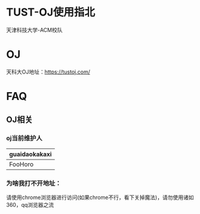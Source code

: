 # TUST-OJ使用指北
天津科技大学-ACM校队
# OJ
天科大OJ地址：https://tustoj.com/
# FAQ
## OJ相关
### oj当前维护人

| guaidaokakaxi |
| ------------- |
| FooHoro       |

### 为啥我打不开地址：

请使用chrome浏览器进行访问(如果chrome不行，看下关掉魔法)，请勿使用诸如360，qq浏览器之流
